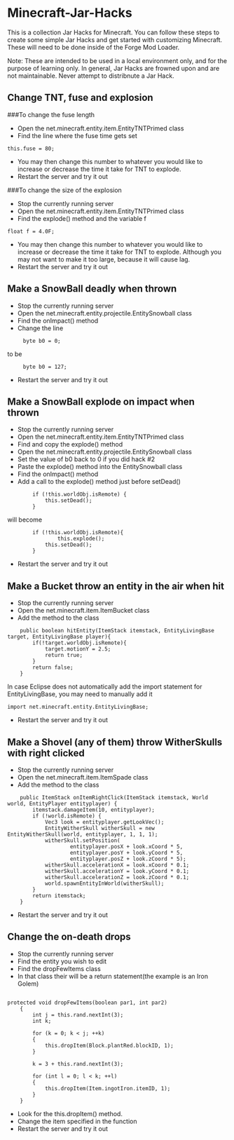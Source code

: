 Minecraft-Jar-Hacks
===================

This is a collection Jar Hacks for Minecraft.  You can follow these steps to create some simple Jar Hacks and get started with customizing Minecraft.  These will need to be done inside of the Forge Mod Loader.

Note: These are intended to be used in a local environment only, and for the purpose of learning only.  In general, Jar Hacks are frowned upon and are not maintainable. Never attempt to distribnute a Jar Hack. 

## Change TNT, fuse and explosion

###To change the fuse length
- Open the net.minecraft.entity.item.EntityTNTPrimed class
- Find the line where the fuse time gets set

```code
this.fuse = 80;
```

- You may then change this number to whatever you would like to increase or decrease the time it take for TNT to explode.
- Restart the server and try it out

###To change the size of the explosion

- Stop the currently running server
- Open the net.minecraft.entity.item.EntityTNTPrimed class
- Find the explode() method and the variable f

```code
float f = 4.0F;
```

- You may then change this number to whatever you would like to increase or decrease the time it take for TNT to explode.  Although you may not want to make it too large, because it will cause lag.  
- Restart the server and try it out


## Make a SnowBall deadly when thrown

- Stop the currently running server
- Open the net.minecraft.entity.projectile.EntitySnowball class
- Find the onImpact() method
- Change the line 
   
```code
     byte b0 = 0;
```
   
   to be
   
```code
     byte b0 = 127;
```

- Restart the server and try it out

## Make a SnowBall explode on impact when thrown


- Stop the currently running server
- Open the net.minecraft.entity.item.EntityTNTPrimed class
- Find and copy the explode() method
- Open the net.minecraft.entity.projectile.EntitySnowball class
- Set the value of b0 back to 0 if you did hack #2
- Paste the explode() method into the EntitySnowball class
- Find the onImpact() method
- Add a call to the explode() method just before setDead()
  
```code
        if (!this.worldObj.isRemote) {
        	this.setDead();
        }
```
  
will become

```code
        if (!this.worldObj.isRemote){
                this.explode();
        	this.setDead();
        }
```

- Restart the server and try it out

## Make a Bucket throw an entity in the air when hit 

- Stop the currently running server
- Open the net.minecraft.item.ItemBucket class
- Add the method to the class

```code
	public boolean hitEntity(ItemStack itemstack, EntityLivingBase target, EntityLivingBase player){
		if(!target.worldObj.isRemote){
			target.motionY = 2.5;
			return true;
		}
		return false;
	}
```
In case Eclipse does not automatically add the import statement for EntityLivingBase, you may need to manually add it

```code
import net.minecraft.entity.EntityLivingBase;
```

- Restart the server and try it out

## Make a Shovel (any of them) throw WitherSkulls with right clicked

- Stop the currently running server
- Open the net.minecraft.item.ItemSpade class
- Add the method to the class

```code
	public ItemStack onItemRightClick(ItemStack itemstack, World world, EntityPlayer entityplayer) {
		itemstack.damageItem(10, entityplayer);
		if (!world.isRemote) {
			Vec3 look = entityplayer.getLookVec();
			EntityWitherSkull witherSkull = new EntityWitherSkull(world, entityplayer, 1, 1, 1);
			witherSkull.setPosition(
					entityplayer.posX + look.xCoord * 5,
					entityplayer.posY + look.yCoord * 5,
					entityplayer.posZ + look.zCoord * 5);
			witherSkull.accelerationX = look.xCoord * 0.1;
			witherSkull.accelerationY = look.yCoord * 0.1;
			witherSkull.accelerationZ = look.zCoord * 0.1;
			world.spawnEntityInWorld(witherSkull);
		}
		return itemstack;
	}
```

- Restart the server and try it out

## Change the on-death drops

- Stop the currently running server
- Find the entity you wish to edit
- Find the dropFewItems class
- In that class their will be a return statement(the example is an Iron Golem)

```code

protected void dropFewItems(boolean par1, int par2)
    {
        int j = this.rand.nextInt(3);
        int k;

        for (k = 0; k < j; ++k)
        {
            this.dropItem(Block.plantRed.blockID, 1);
        }

        k = 3 + this.rand.nextInt(3);

        for (int l = 0; l < k; ++l)
        {
            this.dropItem(Item.ingotIron.itemID, 1);
        }
    }
```

- Look for the this.dropItem() method.
- Change the item specified in the function
- Restart the server and try it out
